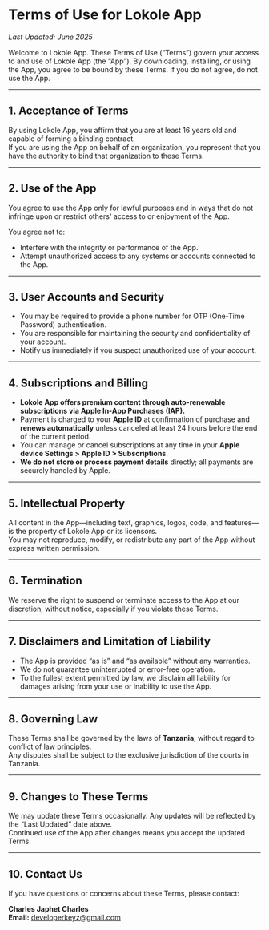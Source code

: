 # Terms of Use for Lokole App  
_Last Updated: June 2025_

Welcome to Lokole App. These Terms of Use (“Terms”) govern your access to and use of Lokole App (the “App”). By downloading, installing, or using the App, you agree to be bound by these Terms. If you do not agree, do not use the App.

---

## 1. Acceptance of Terms  

By using Lokole App, you affirm that you are at least 16 years old and capable of forming a binding contract.  
If you are using the App on behalf of an organization, you represent that you have the authority to bind that organization to these Terms.

---

## 2. Use of the App  

You agree to use the App only for lawful purposes and in ways that do not infringe upon or restrict others' access to or enjoyment of the App.

You agree not to:  
- Interfere with the integrity or performance of the App.  
- Attempt unauthorized access to any systems or accounts connected to the App.

---

## 3. User Accounts and Security  

- You may be required to provide a phone number for OTP (One-Time Password) authentication.  
- You are responsible for maintaining the security and confidentiality of your account.  
- Notify us immediately if you suspect unauthorized use of your account.

---

## 4. Subscriptions and Billing  

- **Lokole App offers premium content through auto-renewable subscriptions via Apple In-App Purchases (IAP).**  
- Payment is charged to your **Apple ID** at confirmation of purchase and **renews automatically** unless canceled at least 24 hours before the end of the current period.  
- You can manage or cancel subscriptions at any time in your **Apple device Settings > Apple ID > Subscriptions**.  
- **We do not store or process payment details** directly; all payments are securely handled by Apple.

---

## 5. Intellectual Property  

All content in the App—including text, graphics, logos, code, and features—is the property of Lokole App or its licensors.  
You may not reproduce, modify, or redistribute any part of the App without express written permission.

---

## 6. Termination  

We reserve the right to suspend or terminate access to the App at our discretion, without notice, especially if you violate these Terms.

---

## 7. Disclaimers and Limitation of Liability  

- The App is provided “as is” and “as available” without any warranties.  
- We do not guarantee uninterrupted or error-free operation.  
- To the fullest extent permitted by law, we disclaim all liability for damages arising from your use or inability to use the App.

---

## 8. Governing Law  

These Terms shall be governed by the laws of **Tanzania**, without regard to conflict of law principles.  
Any disputes shall be subject to the exclusive jurisdiction of the courts in Tanzania.

---

## 9. Changes to These Terms  

We may update these Terms occasionally. Any updates will be reflected by the “Last Updated” date above.  
Continued use of the App after changes means you accept the updated Terms.

---

## 10. Contact Us  

If you have questions or concerns about these Terms, please contact:

**Charles Japhet Charles**  
**Email:** developerkeyz@gmail.com
